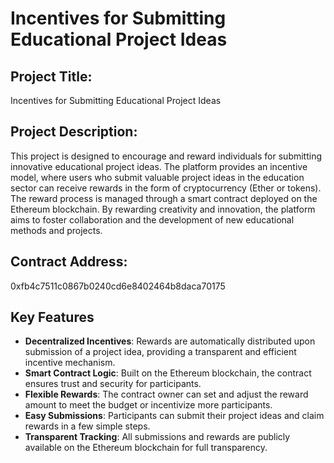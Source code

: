 # Incentives for Submitting Educational Project Ideas

## Project Title:
Incentives for Submitting Educational Project Ideas

## Project Description:
This project is designed to encourage and reward individuals for submitting innovative educational project ideas. The platform provides an incentive model, where users who submit valuable project ideas in the education sector can receive rewards in the form of cryptocurrency (Ether or tokens). The reward process is managed through a smart contract deployed on the Ethereum blockchain. By rewarding creativity and innovation, the platform aims to foster collaboration and the development of new educational methods and projects.

## Contract Address:
0xfb4c7511c0867b0240cd6e8402464b8daca70175

## Key Features
- **Decentralized Incentives**: Rewards are automatically distributed upon submission of a project idea, providing a transparent and efficient incentive mechanism.
- **Smart Contract Logic**: Built on the Ethereum blockchain, the contract ensures trust and security for participants.
- **Flexible Rewards**: The contract owner can set and adjust the reward amount to meet the budget or incentivize more participants.
- **Easy Submissions**: Participants can submit their project ideas and claim rewards in a few simple steps.
- **Transparent Tracking**: All submissions and rewards are publicly available on the Ethereum blockchain for full transparency.
